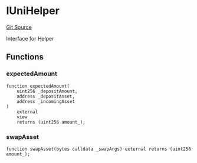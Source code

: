 # IUniHelper
[Git Source](https://github.com/Mill1995/VABDAO/blob/da329adf87a2070b031772816f2c7bd185e5f213/contracts/interfaces/IUniHelper.sol)

Interface for Helper


## Functions
### expectedAmount


```solidity
function expectedAmount(
    uint256 _depositAmount,
    address _depositAsset,
    address _incomingAsset
)
    external
    view
    returns (uint256 amount_);
```

### swapAsset


```solidity
function swapAsset(bytes calldata _swapArgs) external returns (uint256 amount_);
```

